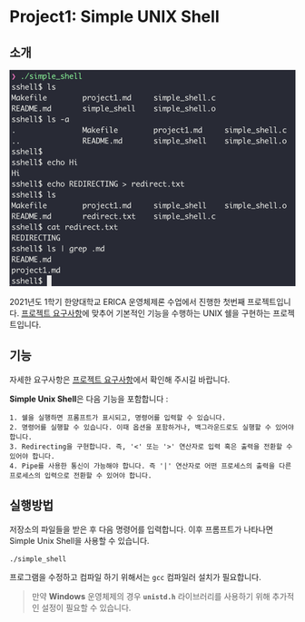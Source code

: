 # Project1: Simple UNIX Shell

## 소개

![shell_img](img/shell.png)

2021년도 1학기 한양대학교 ERICA 운영체제론 수업에서 진행한 첫번째 프로젝트입니다. [프로젝트 요구사항](requirement.md)에 맞추어 기본적인 기능을 수행하는 UNIX 쉘을 구현하는 프로젝트입니다.

## 기능

자세한 요구사항은 [프로젝트 요구사항](requirement.md)에서 확인해 주시길 바랍니다.

**Simple Unix Shell**은 다음 기능을 포함합니다 :

    1. 쉘을 실행하면 프롬프트가 표시되고, 명령어를 입력할 수 있습니다.
    2. 명령어를 실행할 수 있습니다. 이때 옵션을 포함하거나, 백그라운드로도 실행할 수 있어야 합니다.
    3. Redirecting을 구현합니다. 즉, '<' 또는 '>' 연산자로 입력 혹은 출력을 전환할 수 있어야 합니다.
    4. Pipe를 사용한 통신이 가능해야 합니다. 즉 '|' 연산자로 어떤 프로세스의 출력을 다른 프로세스의 입력으로 전환할 수 있어야 합니다.

## 실행방법

저장소의 파일들을 받은 후 다음 명령어를 입력합니다. 이후 프롬프트가 나타나면 Simple Unix Shell을 사용할 수 있습니다.

```shell
./simple_shell
```

프로그램을 수정하고 컴파일 하기 위해서는 `gcc` 컴파일러 설치가 필요합니다.

> 만약 **Windows** 운영체제의 경우 **`unistd.h`** 라이브러리를 사용하기 위해 추가적인 설정이 필요할 수 있습니다.

